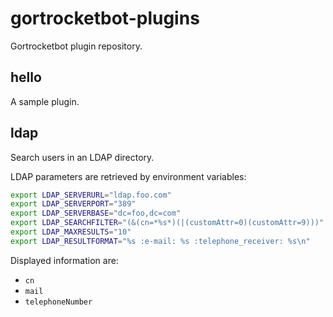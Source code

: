 # gortrocketbot-plugins

Gortrocketbot plugin repository.

## hello

A sample plugin.

## ldap

Search users in an LDAP directory.

LDAP parameters are retrieved by environment variables:
```bash
export LDAP_SERVERURL="ldap.foo.com"
export LDAP_SERVERPORT="389"
export LDAP_SERVERBASE="dc=foo,dc=com"
export LDAP_SEARCHFILTER="(&(cn=*%s*)(|(customAttr=0)(customAttr=9)))"
export LDAP_MAXRESULTS="10"
export LDAP_RESULTFORMAT="%s :e-mail: %s :telephone_receiver: %s\n"
```

Displayed information are:
- `cn`
- `mail`
- `telephoneNumber`